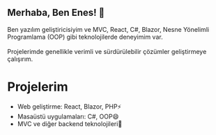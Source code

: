 ## Merhaba, Ben Enes! 👋
Ben yazılım geliştiricisiyim ve MVC, React, C#, Blazor, Nesne Yönelimli Programlama (OOP) gibi teknolojilerde deneyimim var.
<br></br>
Projelerimde genellikle verimli ve sürdürülebilir çözümler geliştirmeye çalışırım.

# Projelerim
- Web geliştirme: React, Blazor, PHP⚡
- Masaüstü uygulamaları: C#, OOP😄
- MVC ve diğer backend teknolojileri🌱


<!--
**enescodetr/enescodetr** is a ✨ _special_ ✨ repository because its `README.md` (this file) appears on your GitHub profile.

Here are some ideas to get you started:

- 🔭 I’m currently working on ...
- 🌱 I’m currently learning ...
- 👯 I’m looking to collaborate on ...
- 🤔 I’m looking for help with ...
- 💬 Ask me about ...
- 📫 How to reach me: ...
- 😄 Pronouns: ...
- ⚡ Fun fact: ...
-->

